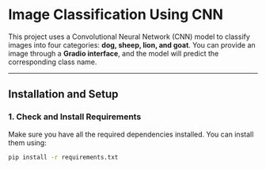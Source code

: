 # Image Classification Using CNN  

This project uses a Convolutional Neural Network (CNN) model to classify images into four categories: **dog, sheep, lion, and goat**. You can provide an image through a **Gradio interface**, and the model will predict the corresponding class name.  

---

## Installation and Setup  

### 1. **Check and Install Requirements**  
Make sure you have all the required dependencies installed. You can install them using:  
```sh
pip install -r requirements.txt
